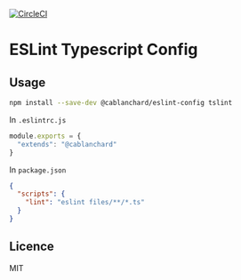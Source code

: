 [![CircleCI](https://circleci.com/gh/cblanc/eslint-config.svg?style=svg)](https://circleci.com/gh/cblanc/eslint-config)

# ESLint Typescript Config

## Usage

```bash
npm install --save-dev @cablanchard/eslint-config tslint 
```

In `.eslintrc.js`

```javascript
module.exports = {
  "extends": "@cablanchard"
}
```

In `package.json`

```json
{
  "scripts": {
    "lint": "eslint files/**/*.ts"
  }
}
```

## Licence

MIT

